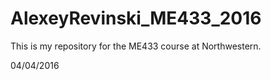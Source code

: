 # AlexeyRevinski_ME433_2016

This is my repository for the ME433 course at Northwestern.

04/04/2016

